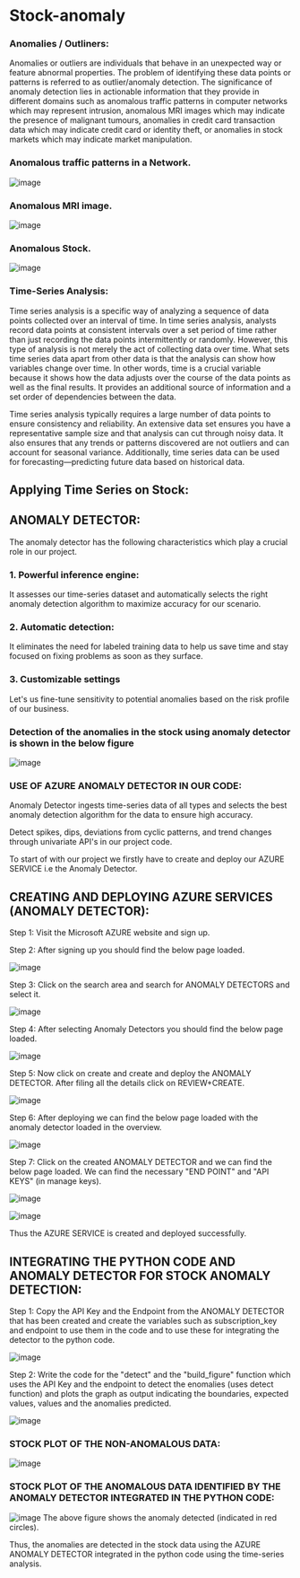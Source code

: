 # Stock-anomaly
### Anomalies / Outliners:
Anomalies or outliers are individuals that behave in an unexpected way or feature abnormal properties. The problem of identifying these data points or patterns is referred to as outlier/anomaly detection. The significance of anomaly detection lies in actionable information that they provide in different domains such as anomalous traffic patterns in computer networks which may represent intrusion, anomalous MRI images which may indicate the presence of malignant tumours, anomalies in credit card transaction data which may indicate credit card or identity theft, or anomalies in stock markets which may indicate market manipulation.

### Anomalous traffic patterns in a Network.

![image](https://user-images.githubusercontent.com/63281063/151808306-0b5e17b5-a655-4533-bc91-0f82d69bdb89.png)

### Anomalous MRI image.
![image](https://user-images.githubusercontent.com/63281063/151808940-b5d0daed-e203-4292-b746-d75c71dd36f4.png)

### Anomalous Stock.

![image](https://user-images.githubusercontent.com/63281063/151809228-8bd15cf6-d045-4c7c-be99-abd96d78580e.png)

### Time-Series Analysis:
Time series analysis is a specific way of analyzing a sequence of data points collected over an interval of time. In time series analysis, analysts record data points at consistent intervals over a set period of time rather than just recording the data points intermittently or randomly. However, this type of analysis is not merely the act of collecting data over time. What sets time series data apart from other data is that the analysis can show how variables change over time. In other words, time is a crucial variable because it shows how the data adjusts over the course of the data points as well as the final results. It provides an additional source of information and a set order of dependencies between the data. 

Time series analysis typically requires a large number of data points to ensure consistency and reliability. An extensive data set ensures you have a representative sample size and that analysis can cut through noisy data. It also ensures that any trends or patterns discovered are not outliers and can account for seasonal variance. Additionally, time series data can be used for forecasting—predicting future data based on historical data.

## Applying Time Series on Stock:

## ANOMALY DETECTOR: 

The anomaly detector has the following characteristics which play a crucial role in our project.

### 1. Powerful inference engine: 

It assesses our time-series dataset and automatically selects the right anomaly detection algorithm to maximize accuracy for our scenario.

### 2. Automatic detection: 

It eliminates the need for labeled training data to help us save time and stay focused on fixing problems as soon as they surface.

### 3. Customizable settings 

Let's us fine-tune sensitivity to potential anomalies based on the risk profile of our business.

### Detection of the anomalies in the stock using anomaly detector is shown in the below figure

![image](https://user-images.githubusercontent.com/63281063/151932040-08dcd606-0f29-484a-bf7b-06d373fa6150.png)

### USE OF AZURE ANOMALY DETECTOR IN OUR CODE: 

Anomaly Detector ingests time-series data of all types and selects the best anomaly detection algorithm for the data to ensure high accuracy. 

Detect spikes, dips, deviations from cyclic patterns, and trend changes through univariate API's in our project code.

To start of with our project we firstly have to create and deploy our AZURE SERVICE i.e the Anomaly Detector.

## CREATING AND DEPLOYING AZURE SERVICES (ANOMALY DETECTOR):

Step 1: Visit the Microsoft AZURE website and sign up.

Step 2: After signing up you should find the below page loaded.

![image](https://user-images.githubusercontent.com/63281063/151813635-56883f8f-80fb-4dc9-a79f-70a57c49f5dc.png)

Step 3: Click on the search area and search for ANOMALY DETECTORS and select it.

![image](https://user-images.githubusercontent.com/63281063/151813846-ed895be9-8e85-4ced-b7e1-d727d6a2e837.png)

Step 4: After selecting Anomaly Detectors you should find the below page loaded.

![image](https://user-images.githubusercontent.com/63281063/151814140-ef7154fa-ff4a-452b-b38e-37dffd4f4164.png)

Step 5: Now click on create and create and deploy the ANOMALY DETECTOR. After filing all the details click on REVIEW+CREATE.

![image](https://user-images.githubusercontent.com/63281063/151814770-bfa7aa0f-0cbe-47d7-8d34-eea0dcac005d.png)

Step 6: After deploying we can find the below page loaded with the anomaly detector loaded in the overview.

![image](https://user-images.githubusercontent.com/63281063/151815206-3a054895-5c93-4392-889e-654e6a6f3854.png)

Step 7: Click on the created ANOMALY DETECTOR and we can find the below page loaded. We can find the necessary "END POINT" and "API KEYS" (in manage keys).

![image](https://user-images.githubusercontent.com/63281063/151815392-ea5dbe9b-acc4-43a5-94d7-fe7a9d27663e.png)

![image](https://user-images.githubusercontent.com/63281063/151815666-d21bdf8a-9b12-4732-ad94-a9bfe5ff2f74.png)

Thus the AZURE SERVICE is created and deployed successfully.

## INTEGRATING THE PYTHON CODE AND ANOMALY DETECTOR FOR STOCK ANOMALY DETECTION:

Step 1: Copy the API Key and the Endpoint from the ANOMALY DETECTOR that has been created and create the variables such as subscription_key and endpoint to use them in the code and to use these for integrating the detector to the python code.

![image](https://user-images.githubusercontent.com/63281063/151817335-d4aa5e3d-55e8-430a-960a-bcd6cfb75d5e.png)

Step 2: Write the code for the "detect" and the "build_figure" function which uses the API Key and the endpoint to detect the enomalies (uses detect function) and plots the graph as output indicating the boundaries, expected values, values and the anomalies predicted.

![image](https://user-images.githubusercontent.com/63281063/151817448-a9ccbd5b-e956-49fe-ad0b-da7393fa7480.png)

### STOCK PLOT OF THE NON-ANOMALOUS DATA:

![image](https://user-images.githubusercontent.com/63281063/151818405-7c841cec-fb24-45e4-927d-32479647f597.png)

### STOCK PLOT OF THE ANOMALOUS DATA IDENTIFIED BY THE ANOMALY DETECTOR INTEGRATED IN THE PYTHON CODE:

![image](https://user-images.githubusercontent.com/63281063/151818660-41127acd-c34d-4583-be19-18c96ad5b728.png)
The above figure shows the anomaly detected (indicated in red circles).

Thus, the anomalies are detected in the stock data using the AZURE ANOMALY DETECTOR integrated in the python code using the time-series analysis.
